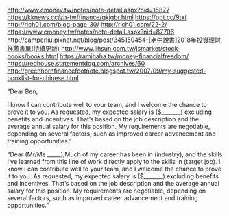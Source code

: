 http://www.cmoney.tw/notes/note-detail.aspx?nid=15877
https://kknews.cc/zh-tw/finance/qkjgbr.html
https://ppt.cc/9txf
http://rich01.com/blog-page_30/
http://rich01.com/22-2/
https://www.cmoney.tw/notes/note-detail.aspx?nid=87706
http://camperliu.pixnet.net/blog/post/345150454-[老牛說書]2018年投資理財推薦書單(持續更新)
http://www.jihsun.com.tw/jsmarket/stock-books/books.html
https://ramihaha.tw/money-financialfreedom/
https://redhouse.statementdog.com/archives/60
http://greenhornfinancefootnote.blogspot.tw/2007/09/my-suggested-booklist-for-chinese.html

“Dear Ben,

I know I can contribute well to your team, and I welcome the chance to prove it to you. As requested, my expected salary is ($_______) excluding benefits and incentives. That’s based on the job description and the average annual salary for this position. My requirements are negotiable, depending on several factors, such as improved career advancement and training opportunities.”


“Dear (Mr/Ms _____),Much of my career has been in (industry), and the skills I’ve learned from this line of work directly apply to the skills in (target job). I know I can contribute well to your team, and I welcome the chance to prove it to you. As requested, my expected salary is ($_______) excluding benefits and incentives. That’s based on the job description and the average annual salary for this position. My requirements are negotiable, depending on several factors, such as improved career advancement and training opportunities.”
